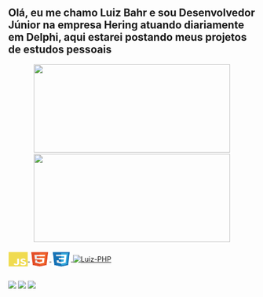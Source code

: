 ## Olá, eu me chamo Luiz Bahr e sou Desenvolvedor Júnior na empresa Hering atuando diariamente em Delphi, aqui estarei postando meus projetos de estudos pessoais

<div align="center">
  <a href="https://github.com/luizbahr">
  <img height="180em" width="400em" src="https://github-readme-stats.vercel.app/api?username=luizbahr&show_icons=true&theme=dark&include_all_commits=true&count_private=true"/>
  <img height="180em" width="400em" src="https://github-readme-stats.vercel.app/api/top-langs/?username=luizbahr&layout=compact&langs_count=7&theme=dark"/>
</div>
<div style="display: inline_block"><br>
  <img align="center" alt="Luiz-Js" height="30" width="40" src="https://raw.githubusercontent.com/devicons/devicon/master/icons/javascript/javascript-plain.svg">
  <img align="center" alt="Luiz-HTML" height="30" width="40" src="https://raw.githubusercontent.com/devicons/devicon/master/icons/html5/html5-original.svg">
  <img align="center" alt="Luiz-CSS" height="30" width="40" src="https://raw.githubusercontent.com/devicons/devicon/master/icons/css3/css3-original.svg">
  <img align="center" alt="Luiz-PHP" height="100" width="40" src="https://cdn.jsdelivr.net/gh/devicons/devicon/icons/php/php-original.svg">
</div>
  
  ##
 
<div> 
  <a href="https://instagram.com/luizguilhermebahr" target="_blank"><img src="https://img.shields.io/badge/-Instagram-%23E4405F?style=for-the-badge&logo=instagram&logoColor=white" target="_blank"></a>
  <a href = "mailto:luizguilhermebahr@gmail.com"><img src="https://img.shields.io/badge/-Gmail-%23333?style=for-the-badge&logo=gmail&logoColor=white" target="_blank"></a>
  <a href="https://www.linkedin.com/in/luizguilhermebahr/" target="_blank"><img src="https://img.shields.io/badge/-LinkedIn-%230077B5?style=for-the-badge&logo=linkedin&logoColor=white" target="_blank"></a> 
</div>
